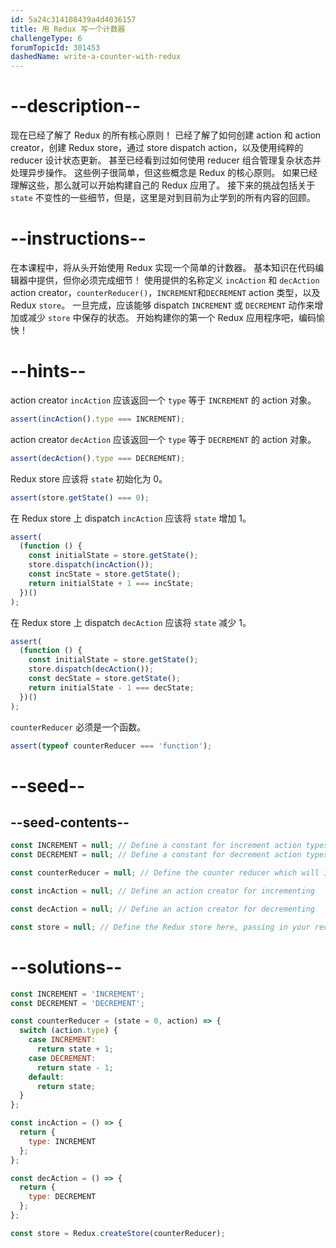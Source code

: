 ```yaml
---
id: 5a24c314108439a4d4036157
title: 用 Redux 写一个计数器
challengeType: 6
forumTopicId: 301453
dashedName: write-a-counter-with-redux
---
```


# --description--

现在已经了解了 Redux 的所有核心原则！ 已经了解了如何创建 action 和 action creator，创建 Redux store，通过 store dispatch action，以及使用纯粹的 reducer 设计状态更新。 甚至已经看到过如何使用 reducer 组合管理复杂状态并处理异步操作。 这些例子很简单，但这些概念是 Redux 的核心原则。 如果已经理解这些，那么就可以开始构建自己的 Redux 应用了。 接下来的挑战包括关于 `state` 不变性的一些细节，但是，这里是对到目前为止学到的所有内容的回顾。

# --instructions--

在本课程中，将从头开始使用 Redux 实现一个简单的计数器。 基本知识在代码编辑器中提供，但你必须完成细节！ 使用提供的名称定义 `incAction` 和 `decAction` action creator，`counterReducer()`，`INCREMENT`和`DECREMENT` action 类型，以及 Redux `store`。 一旦完成，应该能够 dispatch `INCREMENT` 或 `DECREMENT` 动作来增加或减少 `store` 中保存的状态。 开始构建你的第一个 Redux 应用程序吧，编码愉快！

# --hints--

action creator `incAction` 应该返回一个 `type` 等于 `INCREMENT` 的 action 对象。

```js
assert(incAction().type === INCREMENT);
```

action creator `decAction` 应该返回一个 `type` 等于 `DECREMENT` 的 action 对象。

```js
assert(decAction().type === DECREMENT);
```

Redux store 应该将 `state` 初始化为 0。

```js
assert(store.getState() === 0);
```

在 Redux store 上 dispatch `incAction` 应该将 `state` 增加 1。

```js
assert(
  (function () {
    const initialState = store.getState();
    store.dispatch(incAction());
    const incState = store.getState();
    return initialState + 1 === incState;
  })()
);
```

在 Redux store 上 dispatch `decAction` 应该将 `state` 减少 1。

```js
assert(
  (function () {
    const initialState = store.getState();
    store.dispatch(decAction());
    const decState = store.getState();
    return initialState - 1 === decState;
  })()
);
```

`counterReducer` 必须是一个函数。

```js
assert(typeof counterReducer === 'function');
```

# --seed--

## --seed-contents--

```js
const INCREMENT = null; // Define a constant for increment action types
const DECREMENT = null; // Define a constant for decrement action types

const counterReducer = null; // Define the counter reducer which will increment or decrement the state based on the action it receives

const incAction = null; // Define an action creator for incrementing

const decAction = null; // Define an action creator for decrementing

const store = null; // Define the Redux store here, passing in your reducers
```

# --solutions--

```js
const INCREMENT = 'INCREMENT';
const DECREMENT = 'DECREMENT';

const counterReducer = (state = 0, action) => {
  switch (action.type) {
    case INCREMENT:
      return state + 1;
    case DECREMENT:
      return state - 1;
    default:
      return state;
  }
};

const incAction = () => {
  return {
    type: INCREMENT
  };
};

const decAction = () => {
  return {
    type: DECREMENT
  };
};

const store = Redux.createStore(counterReducer);
```
